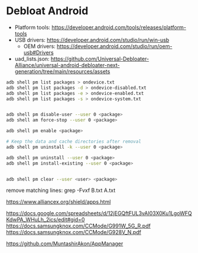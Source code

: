 # Debloat Android

- Platform tools: https://developer.android.com/tools/releases/platform-tools
- USB drivers: https://developer.android.com/studio/run/win-usb
    - OEM drivers: https://developer.android.com/studio/run/oem-usb#Drivers
- uad_lists.json: https://github.com/Universal-Debloater-Alliance/universal-android-debloater-next-generation/tree/main/resources/assets


```bash
adb shell pm list packages > ondevice.txt
adb shell pm list packages -d > ondevice-disabled.txt
adb shell pm list packages -e > ondevice-enabled.txt
adb shell pm list packages -s > ondevice-system.txt


adb shell pm disable-user --user 0 <package>
adb shell am force-stop --user 0 <package>

adb shell pm enable <package>

# Keep the data and cache directories after removal
adb shell pm uninstall -k --user 0 <package>

adb shell pm uninstall --user 0 <package>
adb shell pm install-existing --user 0 <package>


adb shell pm clear --user <user> <package>
```


remove matching lines: grep -Fvxf B.txt A.txt


https://www.alliancex.org/shield/apps.html

https://docs.google.com/spreadsheets/d/12jEGQftFUL3vAI03X0Ku1LgoWFQKdwPA_WHuLh_2ics/edit#gid=0
  https://docs.samsungknox.com/CCMode/G991W_5G_R.pdf
  https://docs.samsungknox.com/CCMode/G928V_N.pdf

https://github.com/MuntashirAkon/AppManager
